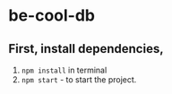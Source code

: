 # be-cool-db

## First, install dependencies,
1. `npm install` in terminal
2. `npm start` - to start the project.
